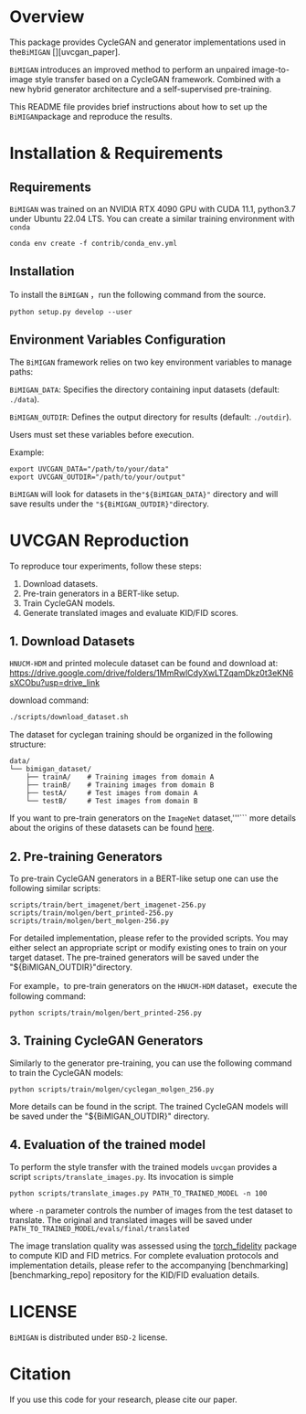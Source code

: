 # Overview

This package provides CycleGAN and generator implementations used in the`BiMIGAN` [][uvcgan_paper].

`BiMIGAN` introduces an improved method to perform an unpaired image-to-image
style transfer based on a CycleGAN framework. Combined with a new hybrid
generator architecture and a self-supervised pre-training.

This README file provides brief instructions about how to set up the `BiMIGAN`package and reproduce the results.


# Installation & Requirements

## Requirements

`BiMIGAN` was trained on an NVIDIA RTX 4090 GPU with CUDA 11.1, python3.7  under Ubuntu 22.04 LTS. You can create a similar training environment with `conda`

```
conda env create -f contrib/conda_env.yml
```

## Installation

To install the `BiMIGAN` ，run the following command from the source.
```
python setup.py develop --user
```
## Environment Variables Configuration

The `BiMIGAN` framework relies on two key environment variables to manage paths:

`BiMIGAN_DATA`: Specifies the directory containing input datasets (default: `./data`).

`BiMIGAN_OUTDIR`: Defines the output directory for results (default: `./outdir`).

Users must set these variables before execution. 

Example:

```
export UVCGAN_DATA="/path/to/your/data"  
export UVCGAN_OUTDIR="/path/to/your/output"  
```

`BiMIGAN` will look for datasets in the`"${BiMIGAN_DATA}"` directory and will save results under the `"${BiMIGAN_OUTDIR}"`directory. 


# UVCGAN Reproduction

To reproduce tour experiments, follow these steps:

1. Download datasets.
2. Pre-train generators in a BERT-like setup.
3. Train CycleGAN models.
4. Generate translated images and evaluate KID/FID scores.


## 1. Download Datasets

`HNUCM-HDM` and printed molecule dataset can be found and download at:
https://drive.google.com/drive/folders/1MmRwlCdyXwLTZqamDkz0t3eKN6sXCObu?usp=drive_link

download command:
```bash
./scripts/download_dataset.sh
```
The dataset for cyclegan training should be organized in the following structure:
```
data/
└── bimigan_dataset/
    ├── trainA/    # Training images from domain A
    ├── trainB/    # Training images from domain B
    ├── testA/     # Test images from domain A
    └── testB/     # Test images from domain B
```

If you want to pre-train generators on the `ImageNet` dataset,'''``` more details about the origins of these datasets can be found [here](doc/datasets.md).


## 2. Pre-training Generators

To pre-train CycleGAN generators in a BERT-like setup one can use the following similar scripts:

```
scripts/train/bert_imagenet/bert_imagenet-256.py
scripts/train/molgen/bert_printed-256.py
scripts/train/molgen/bert_molgen-256.py
```

For detailed implementation, please refer to the provided scripts. You may either select an appropriate script or modify existing ones to train on your target dataset. The pre-trained generators will be saved under the "${BiMIGAN_OUTDIR}"directory.

For example，to pre-train generators on the `HNUCM-HDM` dataset，execute the following command:

```
python scripts/train/molgen/bert_printed-256.py
```

## 3. Training CycleGAN Generators

Similarly to the generator pre-training, you can use the following command to train the CycleGAN models:
```
python scripts/train/molgen/cyclegan_molgen_256.py
```

More details can be found in the script. The trained CycleGAN models will be saved under the "${BiMIGAN_OUTDIR}" directory.


## 4. Evaluation of the trained model

To perform the style transfer with the trained models `uvcgan` provides a script `scripts/translate_images.py`. Its invocation is simple

```
python scripts/translate_images.py PATH_TO_TRAINED_MODEL -n 100
```
where `-n` parameter controls the number of images from the test dataset to
translate. The original and translated images will be saved under
`PATH_TO_TRAINED_MODEL/evals/final/translated`

The image translation quality was assessed using the [torch_fidelity](https://github.com/toshas/torch-fidelity) package to compute KID and FID metrics. For complete evaluation protocols and implementation details, please refer to the accompanying [benchmarking][benchmarking_repo] repository for the KID/FID evaluation details.

# LICENSE

`BiMIGAN` is distributed under `BSD-2` license.

# Citation
If you use this code for your research, please cite our paper.

